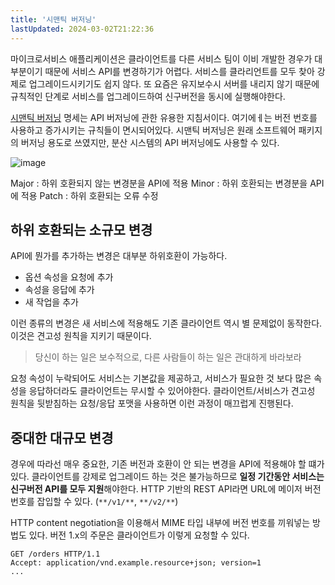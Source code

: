 ```yaml
---
title: '시맨틱 버저닝'
lastUpdated: 2024-03-02T21:22:36
---
```


마이크로서비스 애플리케이션은 클라이언트를 다른 서비스 팀이 이비 개발한 경우가 대부분이기 때문에 서비스 API를 변경하기가 어렵다. 서비스를 클라리언트를 모두 찾아 강제로 업그레이드시키기도 쉽지 않다. 또 요즘은 유지보수시 서버를 내리지 않기 때문에 규칙적인 단계로 서비스를 업그레이드하여 신구버전을 동시에 실행해야한다.

[시맨틱 버저닝](https://semver.org/) 명세는 API 버저닝에 관한 유용한 지침서이다. 여기에ㅔ는 버전 번호를 사용하고 증가시키는 규칙들이 면시되어있다. 시맨틱 버저닝은 원래 소프트웨어 패키지의 버저닝 용도로 쓰였지만, 분산 시스템의 API 버저닝에도 사용할 수 있다.

![image](https://user-images.githubusercontent.com/81006587/212671356-17763dcc-7716-432f-8555-a6b7ae35bde3.png)

Major : 하위 호환되지 않는 변경분을 API에 적용
Minor : 하위 호환되는 변경분을 API에 적용
Patch : 하위 호환되는 오류 수정

## 하위 호환되는 소규모 변경

API에 뭔가를 추가하는 변경은 대부분 하위호환이 가능하다. 

- 옵션 속성을 요청에 추가
- 속성을 응답에 추가
- 새 작업을 추가

이런 종류의 변경은 새 서비스에 적용해도 기존 클라이언트 역시 별 문제없이 동작한다. 이것은 견고성 원칙을 지키기 때문이다.

> 당신이 하는 일은 보수적으로, 다른 사람들이 하는 일은 관대하게 바라보라

요청 속성이 누락되어도 서비스는 기본값을 제공하고, 서비스가 필요한 것 보다 많은 속성을 응답하더라도 클라이언트는 무시할 수 있어야한다. 클라이언트/서비스가 견고성 원칙을 뒷받침하는 요청/응답 포맷을 사용하면 이런 과정이 매끄럽게 진행된다.

## 중대한 대규모 변경

경우에 따라선 매우 중요한, 기존 버전과 호환이 안 되는 변경을 API에 적용해야 할 떄가 있다. 클라이언트를 강제로 업그레이드 하는 것은 불가능하므로 **일정 기간동안 서비스는 신구버전 API를 모두 지원**해야한다. HTTP 기반의 REST API라면 URL에 메이저 버전 번호를 잡입할 수 있다. (`**/v1/**`, `**/v2/**`)

HTTP content negotiation을 이용해서 MIME 타입 내부에 버전 번호를 끼워넣는 방법도 있다. 버전 1.x의 주문은 클라이언트가 이렇게 요청할 수 있다.

```
GET /orders HTTP/1.1
Accept: application/vnd.example.resource+json; version=1
...
```
